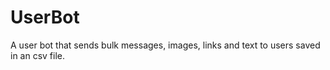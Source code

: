 # UserBot
A user bot that sends bulk messages, images, links and text to users saved in an csv file.
